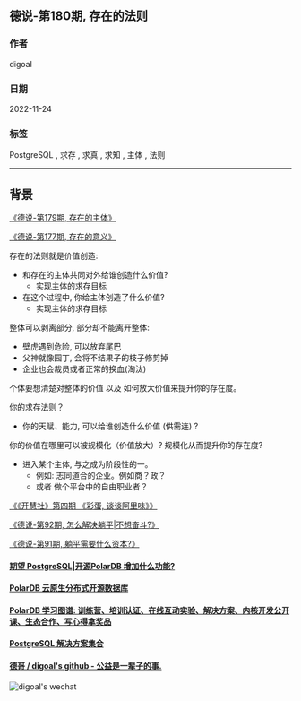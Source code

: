 ## 德说-第180期, 存在的法则             
                                        
### 作者                                        
digoal                                        
                                        
### 日期                                        
2022-11-24                                     
                                        
### 标签                                        
PostgreSQL , 求存 , 求真 , 求知 , 主体 , 法则     
                                        
----                                        
                                        
## 背景      
  
[《德说-第179期, 存在的主体》](../202211/20221123_04.md)    
  
[《德说-第177期, 存在的意义》](../202211/20221120_01.md)    
  
存在的法则就是价值创造:   
- 和存在的主体共同对外给谁创造什么价值?  
    - 实现主体的求存目标  
- 在这个过程中, 你给主体创造了什么价值?  
    - 实现主体的求存目标  
  
  
整体可以剥离部分, 部分却不能离开整体:   
- 壁虎遇到危险, 可以放弃尾巴   
- 父神就像园丁, 会将不结果子的枝子修剪掉   
- 企业也会裁员或者正常的换血(淘汰)   
  
个体要想清楚对整体的价值 以及 如何放大价值来提升你的存在度。  
  
你的求存法则？  
- 你的天赋、能力, 可以给谁创造什么价值 (供需连) ?   
  
你的价值在哪里可以被规模化（价值放大）? 规模化从而提升你的存在度?   
- 进入某个主体, 与之成为阶段性的一。  
    - 例如: 志同道合的企业。例如商？政？  
    - 或者 做个平台中的自由职业者？  
  
[《《开慧社》第四期 《彩蛋, 谈谈阿里味》》](../202106/20210627_01.md)  
  
[《德说-第92期, 怎么解决躺平|不想奋斗?》](../202204/20220413_02.md)  
  
[《德说-第91期, 躺平需要什么资本?》](../202203/20220305_01.md)  
  
  
#### [期望 PostgreSQL|开源PolarDB 增加什么功能?](https://github.com/digoal/blog/issues/76 "269ac3d1c492e938c0191101c7238216")
  
  
#### [PolarDB 云原生分布式开源数据库](https://github.com/ApsaraDB "57258f76c37864c6e6d23383d05714ea")
  
  
#### [PolarDB 学习图谱: 训练营、培训认证、在线互动实验、解决方案、内核开发公开课、生态合作、写心得拿奖品](https://www.aliyun.com/database/openpolardb/activity "8642f60e04ed0c814bf9cb9677976bd4")
  
  
#### [PostgreSQL 解决方案集合](https://yq.aliyun.com/topic/118 "40cff096e9ed7122c512b35d8561d9c8")
  
  
#### [德哥 / digoal's github - 公益是一辈子的事.](https://github.com/digoal/blog/blob/master/README.md "22709685feb7cab07d30f30387f0a9ae")
  
  
![digoal's wechat](../pic/digoal_weixin.jpg "f7ad92eeba24523fd47a6e1a0e691b59")
  
